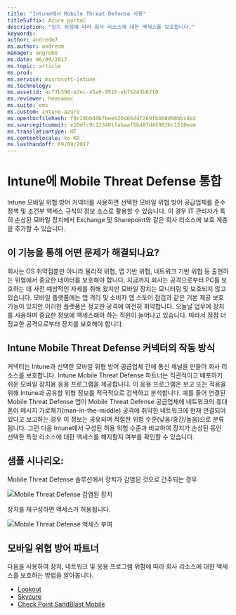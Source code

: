 ```yaml
---
title: "Intune에서 Mobile Threat Defense 사용"
titleSuffix: Azure portal
description: "장치 위험에 따라 회사 리소스에 대한 액세스를 보호합니다."
keywords: 
author: andredm7
ms.author: andredm
manager: angrobe
ms.date: 06/09/2017
ms.topic: article
ms.prod: 
ms.service: microsoft-intune
ms.technology: 
ms.assetid: ac77b590-a7ec-45a0-9516-ebf5243b6210
ms.reviewer: heenamac
ms.suite: ems
ms.custom: intune-azure
ms.openlocfilehash: f9c28bbd06fbee620466d4f269fbb08d98bbcde2
ms.sourcegitcommit: e10dfc9c123401fabaaf5b487d459826c1510eae
ms.translationtype: HT
ms.contentlocale: ko-KR
ms.lasthandoff: 09/09/2017
---
```

# <a name="mobile-threat-defense-integration-with-intune"></a>Intune에 Mobile Threat Defense 통합


Intune 모바일 위협 방어 커넥터를 사용하면 선택한 모바일 위협 방어 공급업체를 준수 정책 및 조건부 액세스 규칙의 정보 소스로 활용할 수 있습니다. 이 경우 IT 관리자가 특히 손상된 모바일 장치에서 Exchange 및 Sharepoint와 같은 회사 리소스에 보호 계층을 추가할 수 있습니다.

## <a name="what-problem-does-this-solve"></a>이 기능을 통해 어떤 문제가 해결되나요?

회사는 OS 취약점뿐만 아니라 물리적 위협, 앱 기반 위협, 네트워크 기반 위협 등 출현하는 위협에서 중요한 데이터를 보호해야 합니다.
지금까지 회사는 공격으로부터 PC를 보호하는 데 사전 예방적인 자세를 취해 왔지만 모바일 장치는 모니터링 및 보호되지 않고 있습니다. 모바일 플랫폼에는 앱 격리 및 소비자 앱 스토어 점검과 같은 기본 제공 보호 기능이 있지만 이러한 플랫폼은 정교한 공격에 여전히 취약합니다. 오늘날 업무에 장치를 사용하며 중요한 정보에 액세스해야 하는 직원이 늘어나고 있습니다. 따라서 점점 더 정교한 공격으로부터 장치를 보호해야 합니다.

## <a name="how-the-intune-mobile-threat-defense-connectors-work"></a>Intune Mobile Threat Defense 커넥터의 작동 방식

커넥터는 Intune과 선택한 모바일 위협 방어 공급업체 간에 통신 채널을 만들어 회사 리소스를 보호합니다. Intune Mobile Threat Defense 파트너는 직관적이고 배포하기 쉬운 모바일 장치용 응용 프로그램을 제공합니다. 이 응용 프로그램은 보고 또는 적용을 위해 Intune과 공유할 위협 정보를 적극적으로 검색하고 분석합니다. 예를 들어 연결된 Mobile Threat Defense 앱이 Mobile Threat Defense 공급업체에 네트워크의 휴대폰이 메시지 가로채기(man-in-the-middle) 공격에 취약한 네트워크에 현재 연결되어 있다고 보고하는 경우 이 정보는 공유되며 적절한 위험 수준(낮음/중간/높음)으로 분류됩니다. 그런 다음 Intune에서 구성된 허용 위험 수준과 비교하여 장치가 손상된 동안 선택한 특정 리소스에 대한 액세스를 해지할지 여부를 확인할 수 있습니다.

## <a name="sample-scenarios"></a>샘플 시나리오:

Mobile Threat Defense 솔루션에서 장치가 감염된 것으로 간주되는 경우

![Mobile Threat Defense 감염된 장치](./media/MTD-image-1.png)

장치를 재구성하면 액세스가 허용됩니다.

![Mobile Threat Defense 액세스 부여](./media/MTD-image-2.png)

## <a name="mobile-threat-defense-partners"></a>모바일 위협 방어 파트너

다음을 사용하여 장치, 네트워크 및 응용 프로그램 위험에 따라 회사 리소스에 대한 액세스를 보호하는 방법을 알아봅니다.

- [Lookout](lookout-mobile-threat-defense-connector.md)
- [Skycure](skycure-mobile-threat-defense-connector.md)
- [Check Point SandBlast Mobile](checkpoint-sandblast-mobile-mobile-threat-defense-connector.md)